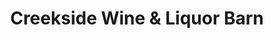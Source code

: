 ---
title: "Creekside Wine & Liquor Barn"
url: /johnsonville/creekside-wine-and-liquor-barn/
shop: alcohol
---
